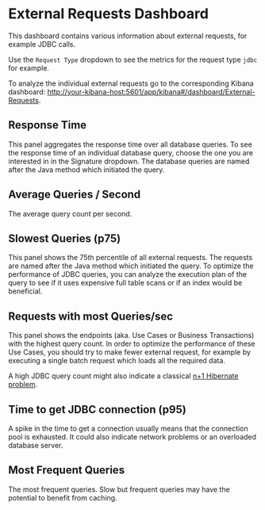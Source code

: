 # External Requests Dashboard
This dashboard contains various information about external requests, for example JDBC calls.

Use the `Request Type` dropdown to see the metrics for the request type `jdbc` for example.

To analyze the individual external requests go to the corresponding Kibana dashboard: <http://your-kibana-host:5601/app/kibana#/dashboard/External-Requests>.

## Response Time
This panel aggregates the response time over all database queries.
To see the response time of an individual database query, choose the one you are interested in in the Signature dropdown.
The database queries are named after the Java method which initiated the query.

## Average Queries / Second
The average query count per second.

## Slowest Queries (p75)
This panel shows the 75th percentile of all external requests.
The requests are named after the Java method which initiated the query.
To optimize the performance of JDBC queries, you can analyze the execution plan of the query to see if it uses
expensive full table scans or if an index would be beneficial.

## Requests with most Queries/sec
This panel shows the endpoints (aka. Use Cases or Business Transactions) with the highest query count.
In order to optimize the performance of these Use Cases, you should try to make fewer external request,
for example by executing a single batch request which loads all the required data.

A high JDBC query count might also indicate a classical [n+1 Hibernate problem](http://stackoverflow.com/questions/97197/what-is-the-n1-selects-issue).

## Time to get JDBC connection (p95)
A spike in the time to get a connection usually means that the connection pool is exhausted. 
It could also indicate network problems or an overloaded database server.

## Most Frequent Queries
The most frequent queries. Slow but frequent queries may have the potential to benefit from caching.
